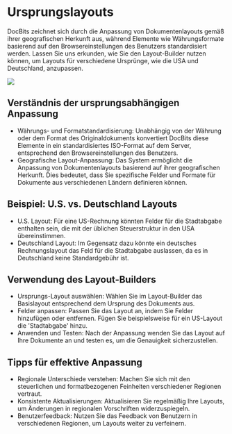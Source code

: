 # Ursprungslayouts

DocBits zeichnet sich durch die Anpassung von Dokumentenlayouts gemäß ihrer geografischen Herkunft aus, während Elemente wie Währungsformate basierend auf den Browsereinstellungen des Benutzers standardisiert werden. Lassen Sie uns erkunden, wie Sie den Layout-Builder nutzen können, um Layouts für verschiedene Ursprünge, wie die USA und Deutschland, anzupassen.

![](https://lh7-us.googleusercontent.com/rr9bPdkGQgve8ITitxayt\_hDnYqjys1Hm2ctCdWP82gupRNk2G2QAoIMf-REcmOdqiNrzFFyDd2E0qx6dj\_BpnH8X6gqxJvINXkTFB4RIBriSpwbEHHE7hSXoH2UOnaoQNB97\_UfZYreaXg6TszHors)

## **Verständnis der ursprungsabhängigen Anpassung**

* Währungs- und Formatstandardisierung: Unabhängig von der Währung oder dem Format des Originaldokuments konvertiert DocBits diese Elemente in ein standardisiertes ISO-Format auf dem Server, entsprechend den Browsereinstellungen des Benutzers.
* Geografische Layout-Anpassung: Das System ermöglicht die Anpassung von Dokumentenlayouts basierend auf ihrer geografischen Herkunft. Dies bedeutet, dass Sie spezifische Felder und Formate für Dokumente aus verschiedenen Ländern definieren können.

## **Beispiel: U.S. vs. Deutschland Layouts**

* U.S. Layout: Für eine US-Rechnung könnten Felder für die Stadtabgabe enthalten sein, die mit der üblichen Steuerstruktur in den USA übereinstimmen.
* Deutschland Layout: Im Gegensatz dazu könnte ein deutsches Rechnungslayout das Feld für die Stadtabgabe auslassen, da es in Deutschland keine Standardgebühr ist.

## **Verwendung des Layout-Builders**

* Ursprungs-Layout auswählen: Wählen Sie im Layout-Builder das Basislayout entsprechend dem Ursprung des Dokuments aus.
* Felder anpassen: Passen Sie das Layout an, indem Sie Felder hinzufügen oder entfernen. Fügen Sie beispielsweise für ein US-Layout die 'Stadtabgabe' hinzu.
* Anwenden und Testen: Nach der Anpassung wenden Sie das Layout auf Ihre Dokumente an und testen es, um die Genauigkeit sicherzustellen.

## **Tipps für effektive Anpassung**

* Regionale Unterschiede verstehen: Machen Sie sich mit den steuerlichen und formatbezogenen Feinheiten verschiedener Regionen vertraut.
* Konsistente Aktualisierungen: Aktualisieren Sie regelmäßig Ihre Layouts, um Änderungen in regionalen Vorschriften widerzuspiegeln.
* Benutzerfeedback: Nutzen Sie das Feedback von Benutzern in verschiedenen Regionen, um Layouts weiter zu verfeinern.
